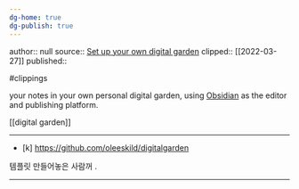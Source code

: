```yaml
---
dg-home: true
dg-publish: true
---
```



author:: null
source:: [Set up your own digital garden](https://notes.ole.dev/set-up-your-digital-garden/)
clipped:: [[2022-03-27]]
published:: 

#clippings

your notes in your own personal digital garden, using [Obsidian](https://obsidian.md/) as the editor and publishing platform.

[[digital garden]]





********************
 - [k] 
 https://github.com/oleeskild/digitalgarden

템플릿 만들어놓은 사람꺼  .    

----------------
